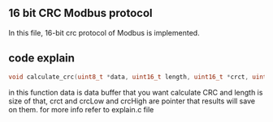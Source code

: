 ## 16 bit CRC Modbus protocol
In this file, 16-bit crc protocol of Modbus is implemented.

## code explain
```c
void calculate_crc(uint8_t *data, uint16_t length, uint16_t *crct, uint8_t *crcLow, uint8_t *crcHigh);
```
in this function data is data buffer that you want calculate CRC and length is size of that,
crct and crcLow and crcHigh are pointer that results will save on them.
for more info refer to explain.c file 